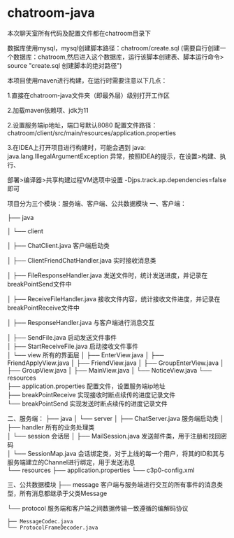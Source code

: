 # chatroom-java

本次聊天室所有代码及配置文件都在chatroom目录下

数据库使用mysql，mysql创建脚本路径：chatroom/create.sql (需要自行创建一个数据库：chatroom,然后进入这个数据库，运行该脚本创建表、脚本运行命令> source "create.sql 创建脚本的绝对路径")



本项目使用maven进行构建，在运行时需要注意以下几点：

1.直接在chatroom-java文件夹（即最外层）级别打开工作区

2.加载maven依赖项、jdk为11

2.设置服务端ip地址，端口号默认8080 配置文件路径：chatroom/client/src/main/resources/application.properties

3.在IDEA上打开项目进行构建时，可能会遇到 java: java.lang.IllegalArgumentException 异常，按照IDEA的提示，在设置>构建、执行、

部署>编译器>共享构建过程VM选项中设置  -Djps.track.ap.dependencies=false 即可



项目分为三个模块：服务端、客户端、公共数据模块
一、客户端：

├── java

│   └── client

│       ├── ChatClient.java   客户端启动类    

│       ├── ClientFriendChatHandler.java    实时接收消息类  

│       ├── FileResponseHandler.java        发送文件时，统计发送进度，并记录在breakPointSend文件中      

│       ├── ReceiveFileHandler.java         接收文件内容，统计接收文件进度，并记录在breakPointReceive文件中  

│       ├── ResponseHandler.java            与客户端进行消息交互 

│       ├── SendFile.java                   启动发送文件事件  
│       ├── StartReceiveFile.java           启动接收文件事件  
│       └── view      所有的界面层
│           ├── EnterView.java
│           ├── FriendApplyView.java
│           ├── FriendView.java
│           ├── GroupEnterView.java
│           ├── GroupView.java
│           ├── MainView.java
│           └── NoticeView.java
└── resources  
    ├── application.properties            配置文件，设置服务端ip地址  
    ├── breakPointReceive                 实现接收时断点续传的进度记录文件  
    └── breakPointSend                    实现发送时断点续传的进度记录文件  

二、服务端：
├── java
│   └── server
│       ├── ChatServer.java         服务端启动类 
│       ├── handler                 所有的业务处理类  
│       └── session     会话层 
│           ├── MailSession.java      发送邮件类，用于注册和找回密码  
│           └── SessionMap.java       会话绑定类，对于上线的每一个用户，将其的ID和其与服务端建立的Channel进行绑定，用于发送消息  
└── resources
    ├── application.properties
    └── c3p0-config.xml

三、公共数据模块
├── message   客户端与服务端进行交互的所有事件的消息类型，所有消息都继承于父类Message 

└── protocol    服务端和客户端之间数据传输一致遵循的编解码协议 

    ├── MessageCodec.java
    └── ProtocolFrameDecoder.java

